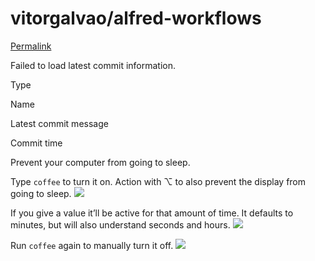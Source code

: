 # vitorgalvao/alfred-workflows

 [Permalink](https://github.com/vitorgalvao/alfred-workflows/tree/ab93fc2ce1dc217369e6f5475094710041e26b1a/CoffeeCoffee)

 Failed to load latest commit information.

Type

Name

Latest commit message

Commit time

Prevent your computer from going to sleep.

Type `coffee` to turn it on. Action with ⌥ to also prevent the display from going to sleep. [![](https://camo.githubusercontent.com/5c7fb916040408e4ab04a312d2b397d755ffd7005135dca2e99aa81d70ddde4f/68747470733a2f2f692e696d6775722e636f6d2f475355435272342e706e67)](https://camo.githubusercontent.com/5c7fb916040408e4ab04a312d2b397d755ffd7005135dca2e99aa81d70ddde4f/68747470733a2f2f692e696d6775722e636f6d2f475355435272342e706e67)

If you give a value it’ll be active for that amount of time. It defaults to minutes, but will also understand seconds and hours. [![](https://camo.githubusercontent.com/284d2eeafe33a225ad248cadc692c9dd174a2b4ce5406b5f7b5c8989f93f053c/68747470733a2f2f692e696d6775722e636f6d2f6c7254637753612e706e67)](https://camo.githubusercontent.com/284d2eeafe33a225ad248cadc692c9dd174a2b4ce5406b5f7b5c8989f93f053c/68747470733a2f2f692e696d6775722e636f6d2f6c7254637753612e706e67)

Run `coffee` again to manually turn it off. [![](https://camo.githubusercontent.com/6ffccc3aa69a2ac82e994449a67e5f27abed8d781d567a3a48b88498ee07d87c/68747470733a2f2f692e696d6775722e636f6d2f64394e714953762e706e67)](https://camo.githubusercontent.com/6ffccc3aa69a2ac82e994449a67e5f27abed8d781d567a3a48b88498ee07d87c/68747470733a2f2f692e696d6775722e636f6d2f64394e714953762e706e67)

